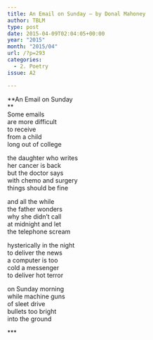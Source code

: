 ```yaml
---
title: An Email on Sunday – by Donal Mahoney
author: TBLM
type: post
date: 2015-04-09T02:04:05+00:00
year: "2015"
month: "2015/04"
url: /?p=293
categories:
  - 2. Poetry
issue: A2

---
```

**An Email on Sunday  
**  
Some emails  
are more difficult  
to receive  
from a child  
long out of college

the daughter who writes  
her cancer is back  
but the doctor says  
with chemo and surgery  
things should be fine

and all the while  
the father wonders  
why she didn’t call  
at midnight and let  
the telephone scream 

hysterically in the night  
to deliver the news  
a computer is too  
cold a messenger  
to deliver hot terror 

on Sunday morning  
while machine guns  
of sleet drive  
bullets too bright  
into the ground

\***